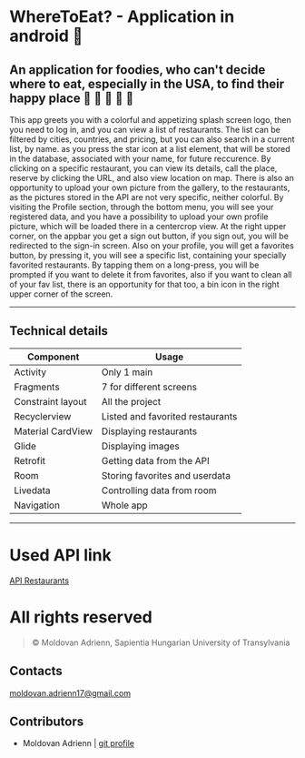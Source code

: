# WhereToEat? - Application in android :fork_and_knife:
## An application for foodies, who can't decide where to eat, especially in the USA, to find their happy place :fries: :hamburger: :pizza: :statue_of_liberty: :arrow_down_small: ##
This app greets you with a colorful and appetizing splash screen logo, then you need to log in, and you can view a list of restaurants. The list can be filtered by cities, countries, and pricing, but you can also search in a current list, by name.
as you press the star icon at a list element, that will be stored in the database, associated with your name, for future reccurence.
By clicking on a specific restaurant, you can view its details, call the place, reserve by clicking the URL, and also view location on map. There is also an opportunity to upload your own picture from the gallery, to the restaurants, as the pictures stored in the API are not very specific, neither colorful.
By visiting the Profile section, through the bottom menu, you will see your registered data, and you have a possibility to upload your own profile picture, which will be loaded there in a centercrop view. At the right upper corner, on the appbar you get a sign out button, if you sign out, you will be redirected to the sign-in screen.
Also on your profile, you will get a favorites button, by pressing it, you will see a specific list, containing your specially favorited restaurants. By tapping them on a long-press, you will be prompted if you want to delete it from favorites, also if you want to clean all of your fav list, there is an opportunity for that too, a bin icon in the right upper corner of the screen.
- - - - - - - - - - - - - - - - - - 
## Technical details ##

   Component  | Usage
------------- | -------------
Activity | Only 1 main
Fragments | 7 for different screens
Constraint layout | All the project
Recyclerview | Listed and favorited restaurants
Material CardView  | Displaying restaurants
Glide  | Displaying images
Retrofit | Getting data from the API
Room | Storing favorites and userdata
Livedata | Controlling data from room
Navigation | Whole app
____________________________________________________________________________________________________________________________________
# Used API link #

[API Restaurants](https://ratpark-api.imok.space/)

# All rights reserved #
> :copyright: Moldovan Adrienn, Sapientia Hungarian University of Transylvania
## Contacts ##
<moldovan.adrienn17@gmail.com>

## Contributors ##
- Moldovan Adrienn | [git profile](https://github.com/madrienn17)
